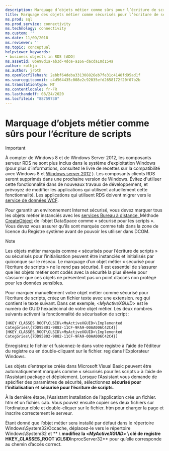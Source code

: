 ```yaml
---
description: Marquage d’objets métier comme sûrs pour l’écriture de scripts
title: Marquage des objets métier comme sécurisés pour l’écriture de scripts | Microsoft Docs
ms.prod: sql
ms.prod_service: connectivity
ms.technology: connectivity
ms.custom: ''
ms.date: 11/09/2018
ms.reviewer: ''
ms.topic: conceptual
helpviewer_keywords:
- business objects in RDS [ADO]
ms.assetid: 0be98d1a-ab3d-4dce-a166-dacda10d154a
author: rothja
ms.author: jroth
ms.openlocfilehash: 2ebbf64deba331308826eb7fe31c4148fd95ad1f
ms.sourcegitcommit: c4d564435c008e2c92035efd2658172f20f07b2b
ms.translationtype: MT
ms.contentlocale: fr-FR
ms.lasthandoff: 08/24/2020
ms.locfileid: "88759730"
---
```

# <a name="marking-business-objects-as-safe-for-scripting"></a>Marquage d’objets métier comme sûrs pour l’écriture de scripts
> [!IMPORTANT]
>  À compter de Windows 8 et de Windows Server 2012, les composants serveur RDS ne sont plus inclus dans le système d’exploitation Windows (pour plus d’informations, consultez le livre de recettes sur la compatibilité avec Windows 8 et [Windows server 2012](https://www.microsoft.com/download/details.aspx?id=27416) ). Les composants clients RDS seront supprimés dans une prochaine version de Windows. Évitez d'utiliser cette fonctionnalité dans de nouveaux travaux de développement, et prévoyez de modifier les applications qui utilisent actuellement cette fonctionnalité. Les applications qui utilisent RDS doivent migrer vers le [service de données WCF](https://go.microsoft.com/fwlink/?LinkId=199565).  
  
 Pour garantir un environnement Internet sécurisé, vous devez marquer tous les objets métier instanciés avec les [services Bureau à distance. ](../../reference/rds-api/dataspace-object-rds.md) Méthode [CreateObject](../../reference/rds-api/createobject-method-rds.md) de l’objet DataSpace comme « sécurisé pour les scripts ». Vous devez vous assurer qu’ils sont marqués comme tels dans la zone de licence du Registre système avant de pouvoir les utiliser dans DCOM.  
  
> [!NOTE]
>  Les objets métier marqués comme « sécurisés pour l’écriture de scripts » ou sécurisés pour l’initialisation peuvent être instanciés et initialisés par quiconque sur le réseau. Le marquage d’un objet métier « sécurisé pour l’écriture de scripts » ne le rend pas sécurisé. Il est essentiel de s’assurer que les objets métier sont codés avec la sécurité la plus élevée pour s’assurer que ces objets ne présentent pas un point d’accès non protégé pour les données sensibles.  
  
 Pour marquer manuellement votre objet métier comme sécurisé pour l’écriture de scripts, créez un fichier texte avec une extension. reg qui contient le texte suivant. Dans cet exemple, \<*MyActiveXGUID*> est le numéro de GUID hexadécimal de votre objet métier. Les deux nombres suivants activent la fonctionnalité de sécurisation de script :  
  
```console
[HKEY_CLASSES_ROOT\CLSID\<MyActiveXGUID>\Implemented   
Categories\{7DD95801-9882-11CF-9FA9-00AA006C42C4}]  
[HKEY_CLASSES_ROOT\CLSID\<MyActiveXGUID>\Implemented   
Categories\{7DD95802-9882-11CF-9FA9-00AA006C42C4}]  
```  
  
 Enregistrez le fichier et fusionnez-le dans votre registre à l’aide de l’éditeur du registre ou en double-cliquant sur le fichier. reg dans l’Explorateur Windows.  
  
 Les objets d’entreprise créés dans Microsoft Visual Basic peuvent être automatiquement marqués comme « sécurisés pour les scripts » à l’aide de l’Assistant package et déploiement. Lorsque l’Assistant vous demande de spécifier des paramètres de sécurité, sélectionnez **sécurisé pour l’initialisation** et **sécurisé pour l’écriture de scripts**.  
  
 À la dernière étape, l’Assistant Installation de l’application crée un fichier. htm et un fichier. cab. Vous pouvez ensuite copier ces deux fichiers sur l’ordinateur cible et double-cliquer sur le fichier. htm pour charger la page et inscrire correctement le serveur.  
  
 Étant donné que l’objet métier sera installé par défaut dans le répertoire Windows\System32\Occache, déplacez-le vers le répertoire Windows\System32 et ** \\ **modifiez la \<*MyActiveXGUID*> \\ clé de registre HKEY_CLASSES_ROOT \CLSID**InprocServer32** pour qu’elle corresponde au chemin d’accès correct.